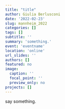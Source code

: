 ```yaml
---
title: "title"
author: Giulia Berlusconi
date: '2022-02-23'
slug: mannheim_2022
categories: []
tags: []
subtitle: ''
summary: 'something.'
event: 'eventname'
location: 'online'
url_slides: ''
authors: []
featured: no
image:
  caption: ''
  focal_point: ''
  preview_only: no
projects: []
---
```


say something.
